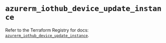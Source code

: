 # `azurerm_iothub_device_update_instance`

Refer to the Terraform Registry for docs: [`azurerm_iothub_device_update_instance`](https://registry.terraform.io/providers/hashicorp/azurerm/3.106.1/docs/resources/iothub_device_update_instance).
